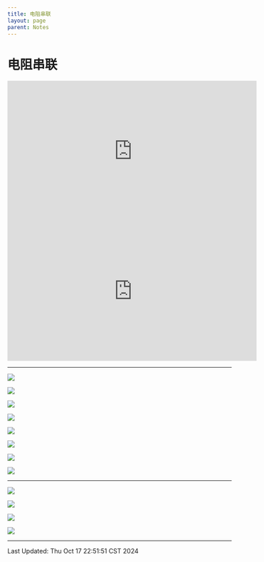 ```yaml
---
title: 电阻串联
layout: page
parent: Notes
---
```


# 电阻串联

<iframe width="560" height="315" src="https://www.youtube-nocookie.com/embed/ne0FzAIkeb4?si=ItUmYpyNbCo72LJb" title="YouTube video player" frameborder="0" allow="accelerometer; autoplay; clipboard-write; encrypted-media; gyroscope; picture-in-picture; web-share" referrerpolicy="strict-origin-when-cross-origin" allowfullscreen></iframe>

<iframe width="560" height="315" src="https://www.youtube.com/embed/FVzTZmqmUpI?si=hMsU-TLDLSjlMmN6" title="YouTube video player" frameborder="0" allow="accelerometer; autoplay; clipboard-write; encrypted-media; gyroscope; picture-in-picture; web-share" referrerpolicy="strict-origin-when-cross-origin" allowfullscreen></iframe>

---

![](./attachments/電路學9：電阻串聯1%20(ZC009)%20-%20YouTube_3'4.220''.jpg)

![](./attachments/電路學9：電阻串聯1%20(ZC009)%20-%20YouTube_4'23.337''.jpg)

![](./attachments/電路學9：電阻串聯1%20(ZC009)%20-%20YouTube_6'17.535''.jpg)

![](./attachments/電路學9：電阻串聯1%20(ZC009)%20-%20YouTube_8'15.889''.jpg)

![](./attachments/電路學9：電阻串聯1%20(ZC009)%20-%20YouTube_9'27.867''.jpg)

![](./attachments/電路學9：電阻串聯1%20(ZC009)%20-%20YouTube_10'6.071''.jpg)

![](./attachments/電路學9：電阻串聯1%20(ZC009)%20-%20YouTube_11'30.088''.jpg)

![](./attachments/電路學9：電阻串聯1%20(ZC009)%20-%20YouTube_12'27.657''.jpg)

---

![](./attachments/電路學10：電阻串聯2%20(ZC010)%20-%20YouTube_4'50.591''.jpg)

![](./attachments/電路學10：電阻串聯2%20(ZC010)%20-%20YouTube_5'13.696''.jpg)

![](./attachments/電路學10：電阻串聯2%20(ZC010)%20-%20YouTube_9'56.075''.jpg)

![](./attachments/電路學10：電阻串聯2%20(ZC010)%20-%20YouTube_11'21.763''.jpg)

---

Last Updated: Thu Oct 17 22:51:51 CST 2024
